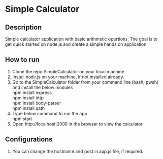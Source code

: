 # Simple Calculator
## Description 
Simple calculator application with basic arithmetic opertions.
The goal is to get quick started on node js and create a simple hands on application

## How to run
1. Clone the repo SimpleCalculator on your local machine
2. Install node.js on your machine, if not installed already.
3. Go to the SimpleCalculator folder from your command line (bash, pwsh) and install the below modules  
npm install express  
npm install http  
npm install body-parser  
npm install path
3. Type below command to run the app  
npm start
4. Open http://localhost:3000 in the browser to view the calculator

## Configurations
1. You can change the hostname and post in app.js file, if required.